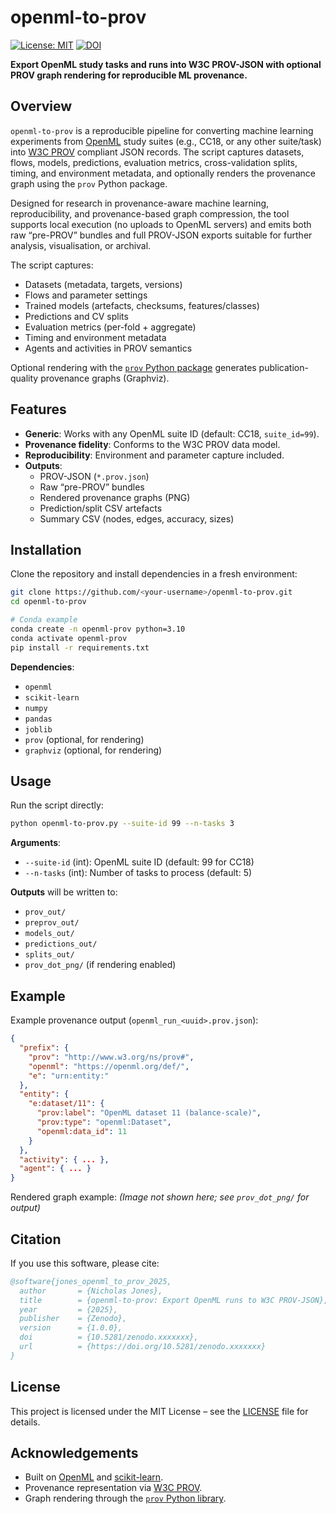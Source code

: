 # openml-to-prov

[![License: MIT](https://img.shields.io/badge/License-MIT-yellow.svg)](LICENSE)
[![DOI](https://zenodo.org/badge/DOI/10.5281/zenodo.xxxxxxx.svg)](https://doi.org/10.5281/zenodo.xxxxxxx)

**Export OpenML study tasks and runs into W3C PROV-JSON with optional PROV graph rendering for reproducible ML provenance.**

## Overview

`openml-to-prov` is a reproducible pipeline for converting machine learning experiments from [OpenML](https://www.openml.org/) study suites (e.g., CC18, or any other suite/task) into [W3C PROV](https://www.w3.org/TR/prov-dm/) compliant JSON records. The script captures datasets, flows, models, predictions, evaluation metrics, cross-validation splits, timing, and environment metadata, and optionally renders the provenance graph using the `prov` Python package.

Designed for research in provenance-aware machine learning, reproducibility, and provenance-based graph compression, the tool supports local execution (no uploads to OpenML servers) and emits both raw “pre-PROV” bundles and full PROV-JSON exports suitable for further analysis, visualisation, or archival.

The script captures:
- Datasets (metadata, targets, versions)
- Flows and parameter settings
- Trained models (artefacts, checksums, features/classes)
- Predictions and CV splits
- Evaluation metrics (per-fold + aggregate)
- Timing and environment metadata
- Agents and activities in PROV semantics

Optional rendering with the [`prov` Python package](https://pypi.org/project/prov/) generates publication-quality provenance graphs (Graphviz).

## Features

- **Generic**: Works with any OpenML suite ID (default: CC18, `suite_id=99`).
- **Provenance fidelity**: Conforms to the W3C PROV data model.
- **Reproducibility**: Environment and parameter capture included.
- **Outputs**:
  - PROV-JSON (`*.prov.json`)
  - Raw “pre-PROV” bundles
  - Rendered provenance graphs (PNG)
  - Prediction/split CSV artefacts
  - Summary CSV (nodes, edges, accuracy, sizes)

## Installation

Clone the repository and install dependencies in a fresh environment:

```bash
git clone https://github.com/<your-username>/openml-to-prov.git
cd openml-to-prov

# Conda example
conda create -n openml-prov python=3.10
conda activate openml-prov
pip install -r requirements.txt
```

**Dependencies**:
- `openml`
- `scikit-learn`
- `numpy`
- `pandas`
- `joblib`
- `prov` (optional, for rendering)
- `graphviz` (optional, for rendering)

## Usage

Run the script directly:

```bash
python openml-to-prov.py --suite-id 99 --n-tasks 3
```

**Arguments**:
- `--suite-id` (int): OpenML suite ID (default: 99 for CC18)
- `--n-tasks` (int): Number of tasks to process (default: 5)

**Outputs** will be written to:
- `prov_out/`
- `preprov_out/`
- `models_out/`
- `predictions_out/`
- `splits_out/`
- `prov_dot_png/` (if rendering enabled)

## Example

Example provenance output (`openml_run_<uuid>.prov.json`):

```json
{
  "prefix": {
    "prov": "http://www.w3.org/ns/prov#",
    "openml": "https://openml.org/def/",
    "e": "urn:entity:"
  },
  "entity": {
    "e:dataset/11": {
      "prov:label": "OpenML dataset 11 (balance-scale)",
      "prov:type": "openml:Dataset",
      "openml:data_id": 11
    }
  },
  "activity": { ... },
  "agent": { ... }
}
```

Rendered graph example: *(Image not shown here; see `prov_dot_png/` for output)*

## Citation

If you use this software, please cite:

```bibtex
@software{jones_openml_to_prov_2025,
  author       = {Nicholas Jones},
  title        = {openml-to-prov: Export OpenML runs to W3C PROV-JSON},
  year         = {2025},
  publisher    = {Zenodo},
  version      = {1.0.0},
  doi          = {10.5281/zenodo.xxxxxxx},
  url          = {https://doi.org/10.5281/zenodo.xxxxxxx}
}
```

## License

This project is licensed under the MIT License – see the [LICENSE](LICENSE) file for details.

## Acknowledgements

- Built on [OpenML](https://www.openml.org/) and [scikit-learn](https://scikit-learn.org/).
- Provenance representation via [W3C PROV](https://www.w3.org/TR/prov-dm/).
- Graph rendering through the [`prov` Python library](https://pypi.org/project/prov/).